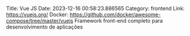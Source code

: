 Title: Vue JS
Date: 2023-12-16 00:58:23.886565
Category: frontend
Link: https://vuejs.org/
Docker: https://github.com/docker/awesome-compose/tree/master/vuejs
Framework front-end completo para desenvolvimento de aplicações
